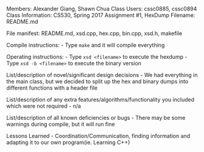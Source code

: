 Members: Alexander Giang, Shawn Chua 
Class Users: cssc0885, cssc0894 
Class Information: CS530, Spring 2017 
Assignment #1, HexDump 
Filename: README.md 

File manifest: README.md, xsd.cpp, hex.cpp, bin.cpp, xsd.h, makefile

Compile instructions:
	- Type `make` and it will compile everything
		
Operating instructions:
	- Type `xsd <filename>` to execute the hexdump
	- Type `xsd -b <filename>` to execute the binary version
	
List/description of novel/significant design decisions
	- We had everything in the main class, but we decided to 
	split up the hex and binary dumps into different functions 
	with a header file
	
List/description of any extra features/algorithms/functionality you 
included which were not required
	- n/a
	
List/description of all known deficiencies or bugs
	- There may be some warnings during compile, but it will run fine

Lessons Learned
	- Coordination/Communication, finding information and adapting it 
	to our own program(ie. Learning C++)

